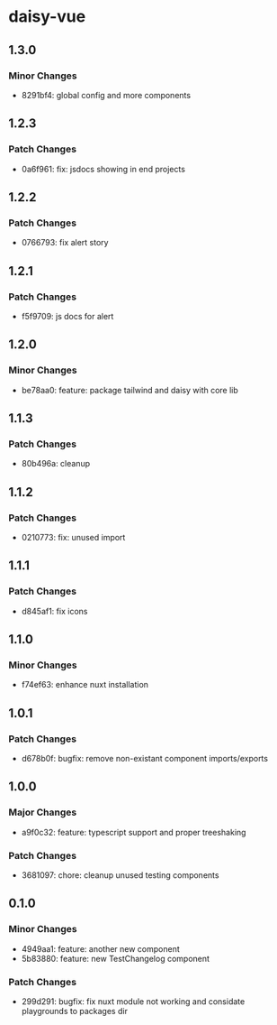 # daisy-vue

## 1.3.0

### Minor Changes

- 8291bf4: global config and more components

## 1.2.3

### Patch Changes

- 0a6f961: fix: jsdocs showing in end projects

## 1.2.2

### Patch Changes

- 0766793: fix alert story

## 1.2.1

### Patch Changes

- f5f9709: js docs for alert

## 1.2.0

### Minor Changes

- be78aa0: feature: package tailwind and daisy with core lib

## 1.1.3

### Patch Changes

- 80b496a: cleanup

## 1.1.2

### Patch Changes

- 0210773: fix: unused import

## 1.1.1

### Patch Changes

- d845af1: fix icons

## 1.1.0

### Minor Changes

- f74ef63: enhance nuxt installation

## 1.0.1

### Patch Changes

- d678b0f: bugfix: remove non-existant component imports/exports

## 1.0.0

### Major Changes

- a9f0c32: feature: typescript support and proper treeshaking

### Patch Changes

- 3681097: chore: cleanup unused testing components

## 0.1.0

### Minor Changes

- 4949aa1: feature: another new component
- 5b83880: feature: new TestChangelog component

### Patch Changes

- 299d291: bugfix: fix nuxt module not working and considate playgrounds to packages dir
